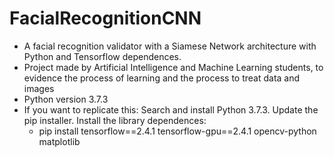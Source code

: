 # FacialRecognitionCNN
- A facial recognition validator with a Siamese Network architecture with Python and Tensorflow dependences.
- Project made by Artificial Intelligence and Machine Learning students, to evidence the process of learning and the process to treat data and images
- Python version 3.7.3
- If you want to replicate this:
  Search and install Python 3.7.3.
  Update the pip installer.
  Install the library dependences:
  - pip install tensorflow==2.4.1 tensorflow-gpu==2.4.1 opencv-python matplotlib
